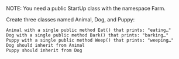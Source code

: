 NOTE: You need a public StartUp class with the namespace Farm.

Create three classes named Animal, Dog, and Puppy:

	Animal with a single public method Eat() that prints: "eating…"
	Dog with a single public method Bark() that prints: "barking…"
    Puppy with a single public method Weep() that prints: "weeping…"
	Dog should inherit from Animal
	Puppy should inherit from Dog
